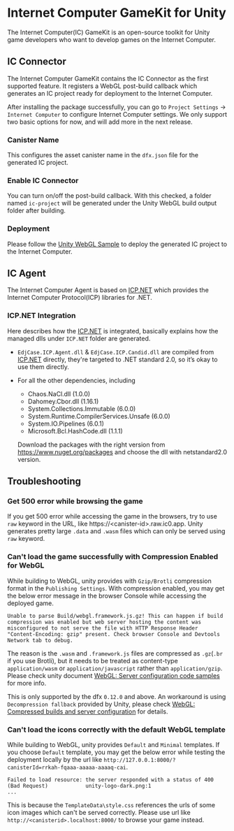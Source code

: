 # Internet Computer GameKit for Unity
The Internet Computer(IC) GameKit is an open-source toolkit for Unity game developers who want to develop games on the Internet Computer.

## IC Connector

The Internet Computer GameKit contains the IC Connector as the first supported feature. It registers a WebGL post-build callback which generates an IC project ready for deployment to the Internet Computer.

After installing the package successfully, you can go to `Project Settings` -> `Internet Computer` to configure Internet Computer settings. We only support two basic options for now, and will add more in the next release.

### Canister Name

This configures the asset canister name in the `dfx.json` file for the generated IC project.

### Enable IC Connector

You can turn on/off the post-build callback. With this checked, a folder named `ic-project` will be generated under the Unity WebGL build output folder after building.

### Deployment

Please follow the [Unity WebGL Sample](https://github.com/dfinity/examples/tree/master/hosting/unity-webgl-template) to deploy the generated IC project to the Internet Computer.

## IC Agent

The Internet Computer Agent is based on [ICP.NET](https://github.com/edjCase/ICP.NET) which provides the Internet Computer Protocol(ICP) libraries for .NET.

### ICP.NET Integration
Here describes how the [ICP.NET](https://github.com/edjCase/ICP.NET) is integrated, basically explains how the managed dlls under `ICP.NET` folder are generated.

- `EdjCase.ICP.Agent.dll` & `EdjCase.ICP.Candid.dll` are compiled from [ICP.NET](https://github.com/edjCase/ICP.NET) directly, they're targeted to .NET standard 2.0, so it’s okay to use them directly.
- For all the other dependencies, including  
    - Chaos.NaCl.dll (1.0.0)  
    - Dahomey.Cbor.dll (1.16.1)  
    - System.Collections.Immutable (6.0.0)  
    - System.Runtime.CompilerServices.Unsafe (6.0.0)  
    - System.IO.Pipelines (6.0.1)  
    - Microsoft.Bcl.HashCode.dll (1.1.1)  

  Download the packages with the right version from https://www.nuget.org/packages and choose the dll with netstandard2.0 version.

## Troubleshooting

### Get 500 error while browsing the game

If you get 500 error while accessing the game in the browsers, try to use `raw` keyword in the URL, like https://\<canister-id\>.raw.ic0.app. Unity generates pretty large `.data` and `.wasm` files which can only be served using `raw` keyword.

### Can't load the game successfully with Compression Enabled for WebGL

While building to WebGL, unity provides with `Gzip/Brotli` compression format in the `Publishing Settings`. With compression enabled, you may get the below error message in the browser Console while accessing the deployed game.

```
Unable to parse Build/webgl.framework.js.gz! This can happen if build compression was enabled but web server hosting the content was misconfigured to not serve the file with HTTP Response Header "Content-Encoding: gzip" present. Check browser Console and Devtools Network tab to debug.
```

The reason is the `.wasm` and `.framework.js` files are compressed as `.gz`(`.br` if you use Brotli), but it needs to be treated as content-type `application/wasm` or `application/javascript` rather than `application/gzip`. Please check unity document [WebGL: Server configuration code samples](https://docs.unity3d.com/2020.1/Documentation/Manual/webgl-server-configuration-code-samples.html) for more info. 

This is only supported by the dfx `0.12.0` and above. An workaround is using `Decompression fallback` provided by Unity, please check [WebGL: Compressed builds and server configuration](https://docs.unity3d.com/2020.1/Documentation/Manual/webgl-deploying.html) for details.

### Can't load the icons correctly with the default WebGL template

While building to WebGL, unity provides `Default` and `Minimal` templates. If you choose `Default` template, you may get the below error while testing the deployment locally by the url like `http://127.0.0.1:8000/?canisterId=rrkah-fqaaa-aaaaa-aaaaq-cai`.

```
Failed to load resource: the server responded with a status of 400 (Bad Request)            unity-logo-dark.png:1 
...
```

This is because the `TemplateData\style.css` references the urls of some icon images which can't be served correctly. Please use url like `http://<canisterid>.localhost:8000/` to browse your game instead.
